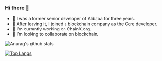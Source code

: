 ### Hi there 👋

<!--
**qinghuan-chain/qinghuan-chain** is a ✨ _special_ ✨ repository because its `README.md` (this file) appears on your GitHub profile.

Here are some ideas to get you started:

- 🔭 I’m currently working on ...
- 🌱 I’m currently learning ...
- 👯 I’m looking to collaborate on ...
- 🤔 I’m looking for help with ...
- 💬 Ask me about ...
- 📫 How to reach me: ...
- 😄 Pronouns: ...
- ⚡ Fun fact: ...
-->
- 🌱 I was a former senior developer of Alibaba for three years.
- 🤔 After leaving it, I joined a blockchain company as the Core developer.
- 🔭 I’m currently working on ChainX.org.
- 👯 I’m looking to collaborate on blockchain.

![Anurag's github stats](https://github-readme-stats.vercel.app/api?username=qinghuan-chain&show_icons=true&theme=radical) 

[![Top Langs](https://github-readme-stats.vercel.app/api/top-langs/?username=qinghuan-chain&layout=compact)](https://github.com/anuraghazra/github-readme-stats)

